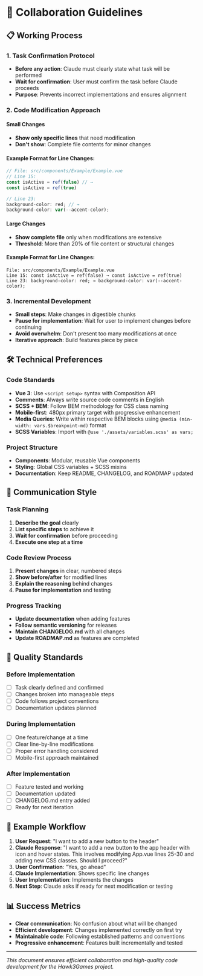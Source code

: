 # 🤝 Collaboration Guidelines

## 📋 Working Process

### 1. Task Confirmation Protocol
- **Before any action**: Claude must clearly state what task will be performed
- **Wait for confirmation**: User must confirm the task before Claude proceeds
- **Purpose**: Prevents incorrect implementations and ensures alignment

### 2. Code Modification Approach

#### Small Changes
- **Show only specific lines** that need modification
- **Don't show**: Complete file contents for minor changes

#### Example Format for Line Changes:
```javascript
// File: src/components/Example/Example.vue
// Line 15:
const isActive = ref(false) // → 
const isActive = ref(true)

// Line 23: 
background-color: red; // →
background-color: var(--accent-color);
```

#### Large Changes
- **Show complete file** only when modifications are extensive
- **Threshold**: More than 20% of file content or structural changes

#### Example Format for Line Changes:
```
File: src/components/Example/Example.vue
Line 15: const isActive = ref(false) → const isActive = ref(true)
Line 23: background-color: red; → background-color: var(--accent-color);
```

### 3. Incremental Development
- **Small steps**: Make changes in digestible chunks
- **Pause for implementation**: Wait for user to implement changes before continuing
- **Avoid overwhelm**: Don't present too many modifications at once
- **Iterative approach**: Build features piece by piece

## 🛠️ Technical Preferences

### Code Standards
- **Vue 3**: Use `<script setup>` syntax with Composition API
- **Comments**: Always write source code comments in English
- **SCSS + BEM**: Follow BEM methodology for CSS class naming
- **Mobile-first**: 480px primary target with progressive enhancement
- **Media Queries**: Write within respective BEM blocks using `@media (min-width: vars.$breakpoint-md)` format
- **SCSS Variables**: Import with `@use './assets/variables.scss' as vars;`

### Project Structure
- **Components**: Modular, reusable Vue components
- **Styling**: Global CSS variables + SCSS mixins
- **Documentation**: Keep README, CHANGELOG, and ROADMAP updated

## 📝 Communication Style

### Task Planning
1. **Describe the goal** clearly
2. **List specific steps** to achieve it
3. **Wait for confirmation** before proceeding
4. **Execute one step at a time**

### Code Review Process
1. **Present changes** in clear, numbered steps
2. **Show before/after** for modified lines
3. **Explain the reasoning** behind changes
4. **Pause for implementation** and testing

### Progress Tracking
- **Update documentation** when adding features
- **Follow semantic versioning** for releases
- **Maintain CHANGELOG.md** with all changes
- **Update ROADMAP.md** as features are completed

## 🎯 Quality Standards

### Before Implementation
- [ ] Task clearly defined and confirmed
- [ ] Changes broken into manageable steps
- [ ] Code follows project conventions
- [ ] Documentation updates planned

### During Implementation
- [ ] One feature/change at a time
- [ ] Clear line-by-line modifications
- [ ] Proper error handling considered
- [ ] Mobile-first approach maintained

### After Implementation
- [ ] Feature tested and working
- [ ] Documentation updated
- [ ] CHANGELOG.md entry added
- [ ] Ready for next iteration

## 🔄 Example Workflow

1. **User Request**: "I want to add a new button to the header"
2. **Claude Response**: "I want to add a new button to the app header with icon and hover states. This involves modifying App.vue lines 25-30 and adding new CSS classes. Should I proceed?"
3. **User Confirmation**: "Yes, go ahead"
4. **Claude Implementation**: Shows specific line changes
5. **User Implementation**: Implements the changes
6. **Next Step**: Claude asks if ready for next modification or testing

## 📊 Success Metrics

- **Clear communication**: No confusion about what will be changed
- **Efficient development**: Changes implemented correctly on first try
- **Maintainable code**: Following established patterns and conventions
- **Progressive enhancement**: Features built incrementally and tested

---

*This document ensures efficient collaboration and high-quality code development for the Hawk3Games project.*